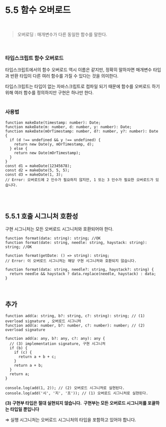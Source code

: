 # 5.5 함수 오버로드
<br>

> 오버로딩 :  매개변수가 다른 동일한 함수를 말한다.
> 
<br>

### 타입스크립트 함수 오버로드

타입스크립트에서의 함수 오버로드 역시 이름은 같지만, 정확히 말하자면 매개변수 타입과 반환 타입이 다른 여러 함수를 가질 수 있다는 것을 의미한다.

타입스크립트는 타입이 없는 자바스크립트로 컴파일 되기 때문에 함수를 오버로드 하기 위해 여러 함수를 정의하지만 구현은 하나만 한다.
<br><br>


### 사용법

```tsx
function makeDate(timestamp: number): Date;
function makeDate(m: number, d: number, y: number): Date;
function makeDate(mOrTimestamp: number, d?: number, y?: number): Date {
  if (d !== undefined && y !== undefined) {
    return new Date(y, mOrTimestamp, d);
  } else {
    return new Date(mOrTimestamp);
  }
}
const d1 = makeDate(12345678);
const d2 = makeDate(5, 5, 5);
const d3 = makeDate(1, 3);
// Error: 오버로드에 2 인수가 필요하지 않지만, 1 또는 3 인수가 필요한 오버로드가 있습니다.
```
<br><br>

## 5.5.1 호출 시그니처 호환성

구현 시그니처는 모든 오버로드 시그니처와 호환되어야 한다.

```tsx
function format(data: string): string; //OK
function format(date: string, needle: string, haystack: string): string; //OK

function format(getDate: () => string): string;
// Error: 이 오버로드 시그니처는 해당 구현 시그니처와 호환되지 않습니다.

function format(data: string, needle?: string, haystack?: string) {
  return needle && haystack ? data.replace(needle, haystack) : data;
}
```
<br>

## 추가

```tsx
function add(a: string, b?: string, c?: string): string; // (1) overload signature , 오버로드 시그니처
function add(a: number, b?: number, c?: number): number; // (2) overload signature

function add(a: any, b?: any, c?: any): any {
  // (3) implementation signature, 구현 시그니처
  if (b) {
    if (c) {
      return a + b + c;
    }
    return a + b;
  }
  return a;
}

console.log(add(1, 2)); // (2) 오버로드 시그니처로 실현된다.
console.log(add('시', '지', '프')); // (1) 오버로드 시그니처로 실현된다.
```

**(3) 구현부 타입은 절대 실현되지 않습니다.  구현부는 모든 오버로드 시그니처를 포괄하는 타입일 뿐입니다**

 ⇒ 실행 시그니처는 오버로드 시그니처의 타입을 포함하고 있어야 합니다.
